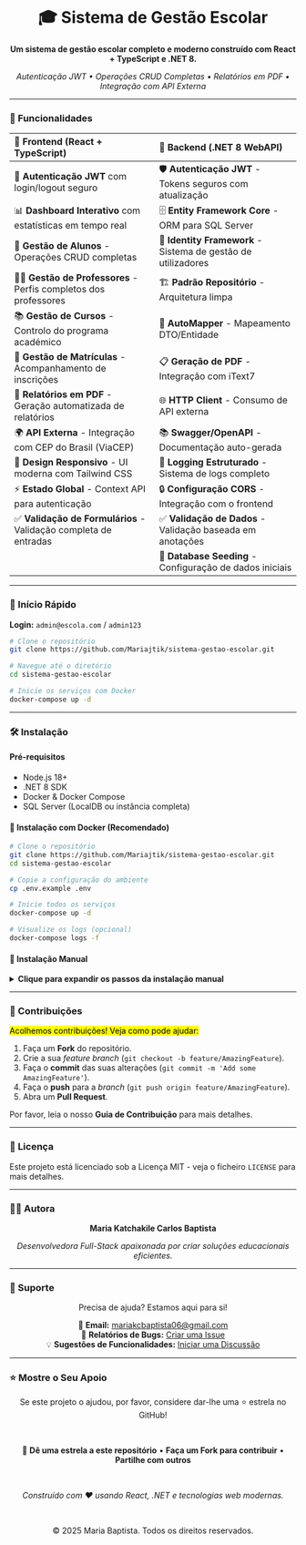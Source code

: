 
<div align="center">

# 🎓 Sistema de Gestão Escolar

**Um sistema de gestão escolar completo e moderno construído com React + TypeScript e .NET 8.**

*Autenticação JWT • Operações CRUD Completas • Relatórios em PDF • Integração com API Externa*

</div>

---

### 🌟 Funcionalidades

| 🎨 Frontend (React + TypeScript) | 🚀 Backend (.NET 8 WebAPI) |
| :--- | :--- |
| 🔐 **Autenticação JWT** com login/logout seguro | 🛡️ **Autenticação JWT** - Tokens seguros com atualização |
| 📊 **Dashboard Interativo** com estatísticas em tempo real | 🗄️ **Entity Framework Core** - ORM para SQL Server |
| 👥 **Gestão de Alunos** - Operações CRUD completas | 👤 **Identity Framework** - Sistema de gestão de utilizadores |
| 👨‍🏫 **Gestão de Professores** - Perfis completos dos professores | 🏗️ **Padrão Repositório** - Arquitetura limpa |
| 📚 **Gestão de Cursos** - Controlo do programa académico | 🔄 **AutoMapper** - Mapeamento DTO/Entidade |
| 📝 **Gestão de Matrículas** - Acompanhamento de inscrições | 📋 **Geração de PDF** - Integração com iText7 |
| 📄 **Relatórios em PDF** - Geração automatizada de relatórios | 🌐 **HTTP Client** - Consumo de API externa |
| 🌍 **API Externa** - Integração com CEP do Brasil (ViaCEP) | 📚 **Swagger/OpenAPI** - Documentação auto-gerada |
| 📱 **Design Responsivo** - UI moderna com Tailwind CSS | 📝 **Logging Estruturado** - Sistema de logs completo |
| ⚡ **Estado Global** - Context API para autenticação | 🔒 **Configuração CORS** - Integração com o frontend |
| ✅ **Validação de Formulários** - Validação completa de entradas | ✅ **Validação de Dados** - Validação baseada em anotações |
| | 🌱 **Database Seeding** - Configuração de dados iniciais |

---

### 🚀 Início Rápido

**Login:** `admin@escola.com` / `admin123`

```bash
# Clone o repositório
git clone https://github.com/Mariajtik/sistema-gestao-escolar.git

# Navegue até o diretório
cd sistema-gestao-escolar

# Inicie os serviços com Docker
docker-compose up -d
```

---

### 🛠️ Instalação

#### Pré-requisitos
*   Node.js 18+
*   .NET 8 SDK
*   Docker & Docker Compose
*   SQL Server (LocalDB ou instância completa)

#### 🐳 Instalação com Docker (Recomendado)
```bash
# Clone o repositório
git clone https://github.com/Mariajtik/sistema-gestao-escolar.git
cd sistema-gestao-escolar

# Copie a configuração do ambiente
cp .env.example .env

# Inicie todos os serviços
docker-compose up -d

# Visualize os logs (opcional)
docker-compose logs -f
```

#### 🔧 Instalação Manual
<details>
<summary><strong>Clique para expandir os passos da instalação manual</strong></summary>
<br>

**Configuração do Backend**
```bash
cd backend/SchoolManagementAPI
dotnet restore
dotnet ef migrations add InitialCreate
dotnet ef database update
dotnet run
```
*Backend disponível em: `https://localhost:7001`*

**Configuração do Frontend**
```bash
cd frontend
npm install
npm start
```
*Frontend disponível em: `http://localhost:3000`*
</details>

---

### 🤝 Contribuições

<mark> Acolhemos contribuições! Veja como pode ajudar: </mark>

1.  Faça um **Fork** do repositório.
2.  Crie a sua *feature branch* (`git checkout -b feature/AmazingFeature`).
3.  Faça o **commit** das suas alterações (`git commit -m 'Add some AmazingFeature'`).
4.  Faça o **push** para a *branch* (`git push origin feature/AmazingFeature`).
5.  Abra um **Pull Request**.

Por favor, leia o nosso **Guia de Contribuição** para mais detalhes.

---

### 📄 Licença
Este projeto está licenciado sob a Licença MIT - veja o ficheiro `LICENSE` para mais detalhes.

---

### 👩‍💻 Autora
<div align="center">

**Maria Katchakile Carlos Baptista**

*Desenvolvedora Full-Stack apaixonada por criar soluções educacionais eficientes.*

</div>

---

### 💬 Suporte
<div align="center">

Precisa de ajuda? Estamos aqui para si!

📧 **Email:** mariakcbaptista06@gmail.com
<br>
🐛 **Relatórios de Bugs:** [Criar uma Issue](https://github.com/Mariajtik/sistema-gestao-escolar/issues)
<br>
💡 **Sugestões de Funcionalidades:** [Iniciar uma Discussão](https://github.com/Mariajtik/sistema-gestao-escolar/discussions)

</div>

---

### ⭐ Mostre o Seu Apoio
<div align="center">

Se este projeto o ajudou, por favor, considere dar-lhe uma ⭐ estrela no GitHub!

<br>

🌟 **Dê uma estrela a este repositório** • **Faça um Fork para contribuir** • **Partilhe com outros**

<br>

*Construído com ❤️ usando React, .NET e tecnologias web modernas.*

<br>

© 2025 Maria Baptista. Todos os direitos reservados.

</div>

